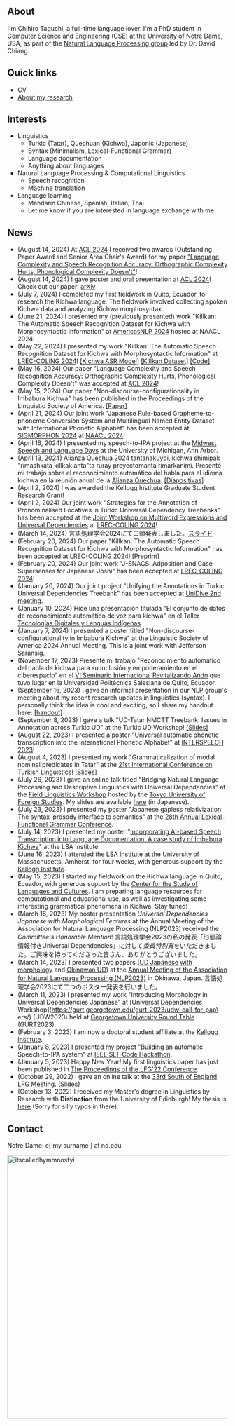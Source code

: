 ## About

I'm Chihiro Taguchi, a full-time language lover.
I'm a PhD student in Computer Science and Engineering (CSE) at the [University of Notre Dame](https://nd.edu), USA,
as part of the [Natural Language Processing group](https://nlp.nd.edu) led by Dr. David Chiang.
<br />

## Quick links
- [CV](./assets/pdf/CV.pdf)
- [About my research](./about.md)

## Interests
- Linguistics
    - Turkic (Tatar), Quechuan (Kichwa), Japonic (Japanese)
    - Syntax (Minimalism, Lexical-Functional Grammar)
    - Language documentation
    - Anything about languages
- Natural Language Processing & Computational Linguistics
    - Speech recognition
    - Machine translation
- Language learning
    - Mandarin Chinese, Spanish, Italian, Thai
    - Let me know if you are interested in language exchange with me.

## News
- (August 14, 2024) At [ACL 2024](https://2024.aclweb.org) I received two awards (Outstanding Paper Award and Senior Area Chair's Award) for my paper ["Language Complexity and Speech Recognition Accuracy: Orthographic Complexity Hurts, Phonological Complexity Doesn't"](https://arxiv.org/abs/2406.09202)!
- (August 14, 2024) I gave poster and oral presentation at [ACL 2024](https://2024.aclweb.org)! Check out our paper: [arXiv](https://arxiv.org/abs/2406.09202)
- (July 7, 2024) I completed my first fieldwork in Quito, Ecuador, to research the Kichwa language. The fieldwork involved collecting spoken Kichwa data and analyzing Kichwa morphosyntax.
- (June 21, 2024) I presented my (previously presented) work "Killkan: The Automatic Speech Recognition Dataset for Kichwa with Morphosyntactic Information" at [AmericasNLP 2024](https://turing.iimas.unam.mx/americasnlp/2024_workshop.html) hosted at NAACL 2024!
- (May 22, 2024) I presented my work "Killkan: The Automatic Speech Recognition Dataset for Kichwa with Morphosyntactic Information" at [LREC-COLING 2024](https://lrec-coling-2024.org)! [[Kichwa ASR Model]](https://huggingface.co/ctaguchi/killkan_asr) [[Killkan Dataset]](https://huggingface.co/datasets/ctaguchi/killkan) [[Code]](https://github.com/ctaguchi/killkan)
- (May 16, 2024) Our paper "Language Complexity and Speech Recognition Accuracy: Orthographic Complexity Hurts, Phonological Complexity Doesn't" was accepted at [ACL 2024](https://2024.aclweb.org/)!
- (May 15, 2024) Our paper "Non-discourse-configurationality in Imbabura Kichwa" has been published in the Proceedings of the Linguistic Society of America. [[Paper]](https://journals.linguisticsociety.org/proceedings/index.php/PLSA/article/view/5687)
- (April 21, 2024) Our joint work "Japanese Rule-based Grapheme-to-phoneme Conversion System and Multilingual Named Entity Dataset with International Phonetic Alphabet" has been accepted at [SIGMORPHON 2024](https://sigmorphon.github.io/workshops/2024/) at [NAACL 2024](https://2024.naacl.org)!
- (April 16, 2024) I presented my speech-to-IPA project at the [Midwest Speech and Language Days](https://ai.engin.umich.edu/news/midwest-speech-and-language-days) at the University of Michigan, Ann Arbor.
- (April 13, 2024) Alianza Quechua 2024 tantanakuypi, kichwa shimipak "rimashkata killkak anta"ta ruray proyectomanta rimarkanimi. Presenté mi trabajo sobre el reconocimiento automático del habla para el idioma kichwa en la reunión anual de la [Alianza Quechua](https://thequechua.org). [[Diapositivas]](./assets/pdf/QA2024slides.pdf)
- (April 2, 2024) I was awarded the Kellogg Institute Graduate Student Research Grant!
- (April 2, 2024) Our joint work "Strategies for the Annotation of Pronominalised Locatives in Turkic Universal Dependency Treebanks" has been accepted at the [Joint Workshop on Multiword Expressions and Universal Dependencies](https://multiword.org/mweud2024/) at [LREC-COLING 2024](https://lrec-coling-2024.org)!
- (March 14, 2024) 言語処理学会2024にて口頭発表しました。[スライド](./assets/pdf/NLP2024slides.pdf)
- (February 20, 2024) Our paper "Killkan: The Automatic Speech Recognition Dataset for Kichwa with Morphosyntactic Information" has been accepted at [LREC-COLING 2024](https://lrec-coling-2024.org)! [[Preprint]](https://arxiv.org/abs/2404.15501)
- (February 20, 2024) Our joint work "J-SNACS: Adposition and Case Supersenses for Japanese Joshi" has been accepted at [LREC-COLING 2024](https://lrec-coling-2024.org)! 
- (January 20, 2024) Our joint project "Unifying the Annotations in Turkic Universal Dependencies Treebank" has been accepted at [UniDive 2nd meeting](https://unidive.lisn.upsaclay.fr/doku.php?id=meetings:general_meetings:2nd_unidive_general_meeting).
- (January 10, 2024) Hice una presentación titulada "El conjunto de datos de reconocimiento automático de voz para kichwa" en el Taller [Tecnologías Digitales y Lenguas Indígenas](https://ws.dcc.uchile.cl).
- (January 7, 2024) I presented a poster titled "Non-discourse-configurationality in Imbabura Kichwa" at the Linguistic Society of America 2024 Annual Meeting. This is a joint work with Jefferson Saransig.
- (November 17, 2023) Presenté mi trabajo "Reconocimiento automático del habla de kichwa para su inclusión y empoderamiento en el ciberespacio" en el [VI Seminario Internacional Revitalizando Ando](https://revitalizandoando.ups.edu.ec) que tuvo lugar en la Universidad Politécnica Salesiana de Quito, Ecuador.
- (September 16, 2023) I gave an informal presentation in our NLP group's meeting about my recent research updates in linguistics (syntax). I personally think the idea is cool and exciting, so I share my handout here: [[handout]](./assets/pdf/AME_NLP_reading_group.pdf)
- (September 8, 2023) I gave a talk "UD-Tatar NMCTT Treebank: Issues in Annotation across Turkic UD" at the Turkic UD Workshop! [[Slides]](./assets/pdf/UDTurkic2023_Slides.pdf)
- (August 22, 2023) I presented a poster "Universal automatic phonetic transcription into the International Phonetic Alphabet" at [INTERSPEECH 2023](https://interspeech2023.org/)!
- (August 4, 2023) I presented my work "Grammaticalization of modal nominal predicates in Tatar" at the [21st International Conference on Turkish Linguistics](https://ictl.uni-mainz.de/)! [[Slides]](./assets/pdf/ICTL_Tatar_modal_nominal_predicate.pdf)
- (July 26, 2023) I gave an online talk titled "Bridging Natural Language Processing and Descriptive Linguistics with Universal Dependencies" at the [Field Linguistics Workshop](https://lingdy.aa-ken.jp/en/news/15787) hosted by the [Tokyo University of Foreign Studies](http://www.tufs.ac.jp/english/). My slides are available [here](./assets/pdf/UD_langdoc.pdf) (in Japanese).
- (July 23, 2023) I presented my poster "Japanese gapless relativization: The syntax–prosody interface to semantics" at the [28th Annual Lexical-Functional Grammar Conference](https://sas.rochester.edu/cls/lfg23/).
- (July 14, 2023) I presented my poster "[Incorporating AI-based Speech Transcription into Language Documentation: A case study of Imbabura Kichwa](./assets/pdf/LSA_Institute2023_poster.pdf)" at the LSA Institute.
- (June 16, 2023) I attended the [LSA Institute](https://blogs.umass.edu/lingstitute2023/) at the University of Massachusetts, Amherst, for four weeks, with generous support by the [Kellogg Institute](https://kellogg.nd.edu/).
- (May 15, 2023) I started my fieldwork on the Kichwa language in Quito, Ecuador, with generous support by the [Center for the Study of Languages and Cultures](https://cslc.nd.edu/). I am preparing language resources for computational and educational use, as well as investigating some interesting grammatical phenomena in Kichwa. Stay tuned!
- (March 16, 2023) My poster presentation *Universal Dependencies Japanese with Morphological Features* at the Annual Meeting of the Association for Natural Language Processing (NLP2023) received the *Committee's Honorable Mention*!
言語処理学会2023の私の発表「形態論情報付きUniversal Dependencies」に対して*委員特別賞*をいただきました。ご興味を持ってくださった皆さん、ありがとうございました。
- (March 14, 2023) I presented two papers ([UD Japanese with morphology](https://www.anlp.jp/proceedings/annual_meeting/2023/pdf_dir/P3-6.pdf) and [Okinawan UD](https://www.anlp.jp/proceedings/annual_meeting/2023/pdf_dir/P3-8.pdf))  at the [Annual Meeting of the Association for Natural Language Processing (NLP2023)](https://www.anlp.jp/nlp2023/) in Okinawa, Japan.
言語処理学会2023にて二つのポスター発表を行いました。
- (March 11, 2023) I presented my work "Introducing Morphology in Universal Dependencies Japanese" at [Universal Dependencies Workshop](https://gurt.georgetown.edu/gurt-2023/udw-call-for-pap\
ers/) (UDW2023) held at [Georgetown University Round Table](https://gurt.georgetown.edu/gurt-2023/) (GURT2023).
- (February 3, 2023) I am now a doctoral student affiliate at the [Kellogg Institute](https://kellogg.nd.edu).
- (January 8, 2023) I presented my project "Building an automatic Speech-to-IPA system" at [IEEE SLT-Code Hackathon](https://slt2022.org/hackathon.php).
- (January 5, 2023) Happy New Year! My first linguistics paper has just been published in [The Proceedings of the LFG'22 Conference](https://ojs.ub.uni-konstanz.de/lfg/index.php/main/index).
- (October 29, 2022) I gave an online talk at the [33rd South of England LFG Meeting](https://sites.google.com/site/selfgmeetings/south-of-england-lfg-meetings/se-lfg33). ([Slides](./assets/pdf/LFG_SE.pdf))
- (October 13, 2022) I received my Master's degree in Linguistics by Research with <b>Distinction</b> from the University of Edinburgh!
My thesis is [here](./assets/pdf/MScR_dissertation_final.pdf) (Sorry for silly typos in there).

## Contact
Notre Dame: c[ my surname ] at nd.edu

<img width="601" alt="itscalledhymmnosfyi" src="https://user-images.githubusercontent.com/72488381/213342087-609e6bf7-07c2-4a76-b529-710e34e11c1e.png">
